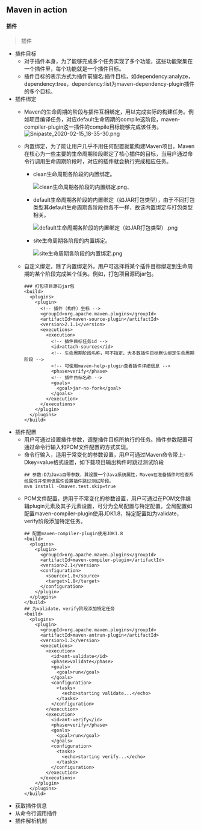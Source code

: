 ## Maven in action
#### 插件
> 插件
  * 插件目标
    * 对于插件本身，为了能够完成多个任务实现了多个功能，这些功能聚集在一个插件里，每个功能就是一个插件目标。
    * 插件目标的表示方式为插件前缀名:插件目标，如dependency:analyze，dependency:tree，dependency:list为maven-dependency-plugin插件的多个目标。
  * 插件绑定
    * Maven的生命周期的阶段与插件互相绑定，用以完成实际的构建任务。例如项目编译任务，对应default生命周期的compile这阶段，maven-compiler-plugin这一插件的compile目标能够完成该任务。
      ![Snipaste_2020-02-15_18-35-30.png](https://i.loli.net/2020/02/15/wsYalUr6W1kCRuq.png)
    * 内置绑定，为了能让用户几乎不用任何配置就能构建Maven项目，Maven在核心为一些主要的生命周期阶段绑定了核心插件的目标，当用户通过命令行调用生命周期阶段时，对应的插件就会执行完成相应任务。
      * clean生命周期各阶段的内置绑定。

        ![clean生命周期各阶段的内置绑定.png](https://i.loli.net/2020/02/16/rZhaMvGDjAS1Y65.png)、

      * default生命周期各阶段的内置绑定（如JAR打包类型），由于不同打包类型其default生命周期各阶段也各不一样，故该内置绑定与打包类型相关。

        ![default生命周期各阶段的内置绑定（如JAR打包类型）.png](https://i.loli.net/2020/02/16/78M2hYgsJSBWCGE.png)

      * site生命周期各阶段的内置绑定。

        ![site生命周期各阶段的内置绑定.png](https://i.loli.net/2020/02/16/R2dKjMfN8Uq56vB.png)

    * 自定义绑定，除了内置绑定外，用户可选择将某个插件目标绑定到生命周期的某个阶段完成某个任务。例如，打包项目源码jar包。
      ```
      ### 打包项目源码jar包
      <build>
        <plugins>
          <plugin>
            <!-- 插件（构件）坐标 -->
            <groupId>org.apache.maven.plugins</groupId>
            <artifactId>maven-source-plugin</artifactId>
            <version>2.1.1</version>
            <executions>
              <execution>
                <!-- 插件目标任务id -->
                <id>attach-sources</id>
                <!-- 生命周期阶段名称，可不指定，大多数插件目标默认绑定生命周期阶段 -->
                <!-- 可使用maven-help-plugin查看插件详细信息 -->
                <phase>verify</phase>
                <!-- 插件目标名称 -->
                <goals>
                  <goal>jar-no-fork</goal>
                </goals>
              </execution>
            </executions>
          </plugin>
        </plugins>
      </build>
      ```
  * 插件配置
    * 用户可通过设置插件参数，调整插件目标所执行的任务。插件参数配置可通过命令行输入和POM文件配置的方式实现。
    * 命令行输入，适用于常变化的参数设置，用户可通过Maven命令带上-Dkey=value格式设置，如下载项目输出构件时跳过测试阶段
      ```
      ## 参数-D为Java自带参数，其设置一个Java系统属性，Maven在准备插件时检查系统属性并使用该属性设置插件跳过测试阶段。
      mvn install -Dmaven.test.skip=true
      ```
    * POM文件配置，适用于不常变化的参数设置，用户可通过在POM文件编辑plugin元素及其子元素设置，可分为全局配置与特定配置，全局配置如配置maven-compiler-plugin使用JDK1.8，特定配置如为validate，verify阶段添加特定任务。
      ```
      ## 配置maven-compiler-plugin使用JDK1.8
      <build>
        <plugins>
          <plugin>
            <groupId>org.apache.maven.plugins</groupId>
            <artifactId>maven-compiler-plugin</artifactId>
            <version>2.1</version>
            <configuration>
              <source>1.8</source>
              <target>1.8</target>
            </configuration>
          </plugin>
        </plugins>
      </build>
      ## 为validate，verify阶段添加特定任务
      <build>
        <plugins>
          <plugin>
            <groupId>org.apache.maven.plugins</groupId>
            <artifactId>maven-antrun-plugin</artifactId>
            <version>1.3</version>
            <executions>
              <execution>
                <id>ant-validate</id>
                <phase>validate</phase>
                <goals>
                  <goal>run</goal>
                </goals>
                <configuration>
                  <tasks>
                    <echo>starting validate...</echo>
                  </tasks>
                </configuration>
              </execution>
              <execution>
                <id>ant-verify</id>
                <phase>verify</phase>
                <goals>
                  <goal>run</goal>
                </goals>
                <configuration>
                  <tasks>
                    <echo>starting verify...</echo>
                  </tasks>
                </configuration>
              </execution>
            </executions>
          </plugin>
        </plugins>
      </build>
      ```
  * 获取插件信息
  * 从命令行调用插件
  * 插件解析机制